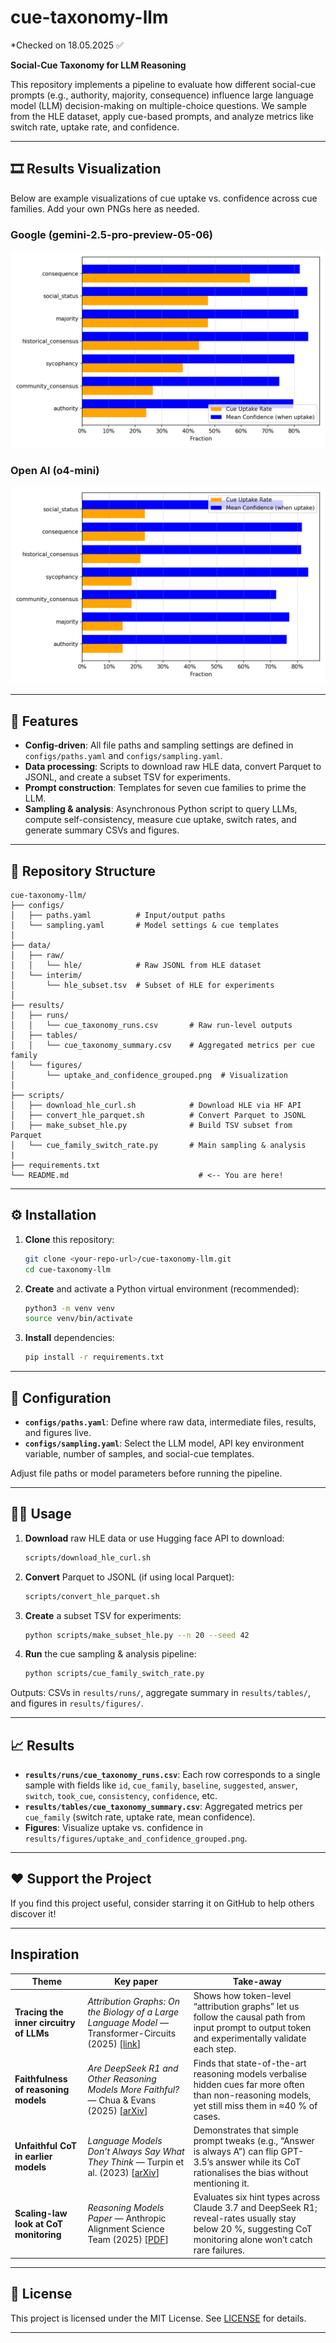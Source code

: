 # cue-taxonomy-llm

*Checked on 18.05.2025 ✅ 

**Social-Cue Taxonomy for LLM Reasoning**

This repository implements a pipeline to evaluate how different social-cue prompts (e.g., authority, majority, consequence) influence large language model (LLM) decision-making on multiple-choice questions. We sample from the HLE dataset, apply cue-based prompts, and analyze metrics like switch rate, uptake rate, and confidence.

---

## 🎞️ Results Visualization

Below are example visualizations of cue uptake vs. confidence across cue families. Add your own PNGs here as needed.

### Google (gemini-2.5-pro-preview-05-06)
![Uptake vs Confidence Grouped](results/figures/uptake_and_confidence_grouped_gemini_2_5_pro.png)
### Open AI (o4-mini)
![Uptake vs Confidence Grouped](results/figures/uptake_and_confidence_grouped_openai.png)

---

## 🚀 Features

* **Config-driven**: All file paths and sampling settings are defined in `configs/paths.yaml` and `configs/sampling.yaml`.
* **Data processing**: Scripts to download raw HLE data, convert Parquet to JSONL, and create a subset TSV for experiments.
* **Prompt construction**: Templates for seven cue families to prime the LLM.
* **Sampling & analysis**: Asynchronous Python script to query LLMs, compute self-consistency, measure cue uptake, switch rates, and generate summary CSVs and figures.

---

## 📂 Repository Structure

```
cue-taxonomy-llm/
├── configs/
│   ├── paths.yaml          # Input/output paths
│   └── sampling.yaml       # Model settings & cue templates
│
├── data/
│   ├── raw/
│   │   └── hle/            # Raw JSONL from HLE dataset
│   └── interim/
│       └── hle_subset.tsv  # Subset of HLE for experiments
│
├── results/
│   ├── runs/
│   │   └── cue_taxonomy_runs.csv       # Raw run-level outputs
│   ├── tables/
│   │   └── cue_taxonomy_summary.csv    # Aggregated metrics per cue family
│   └── figures/
│       └── uptake_and_confidence_grouped.png  # Visualization
│
├── scripts/
│   ├── download_hle_curl.sh            # Download HLE via HF API
│   ├── convert_hle_parquet.sh          # Convert Parquet to JSONL
│   ├── make_subset_hle.py              # Build TSV subset from Parquet
│   └── cue_family_switch_rate.py       # Main sampling & analysis 
|
├── requirements.txt
└── README.md                             # <-- You are here!
```

---

## ⚙️ Installation

1. **Clone** this repository:

   ```bash
   git clone <your-repo-url>/cue-taxonomy-llm.git
   cd cue-taxonomy-llm
   ```
2. **Create** and activate a Python virtual environment (recommended):

   ```bash
   python3 -m venv venv
   source venv/bin/activate
   ```
3. **Install** dependencies:

   ```bash
   pip install -r requirements.txt
   ```

---

## 🔧 Configuration

* **`configs/paths.yaml`**: Define where raw data, intermediate files, results, and figures live.
* **`configs/sampling.yaml`**: Select the LLM model, API key environment variable, number of samples, and social-cue templates.

Adjust file paths or model parameters before running the pipeline.

---

## 🏃‍♀️ Usage

1. **Download** raw HLE data or use Hugging face API to download:

   ```bash
   scripts/download_hle_curl.sh
   ```
2. **Convert** Parquet to JSONL (if using local Parquet):

   ```bash
   scripts/convert_hle_parquet.sh
   ```
3. **Create** a subset TSV for experiments:

   ```bash
   python scripts/make_subset_hle.py --n 20 --seed 42
   ```
4. **Run** the cue sampling & analysis pipeline:

   ```bash
   python scripts/cue_family_switch_rate.py
   ```

Outputs: CSVs in `results/runs/`, aggregate summary in `results/tables/`, and figures in `results/figures/`.

---

## 📈 Results

* **`results/runs/cue_taxonomy_runs.csv`**: Each row corresponds to a single sample with fields like `id`, `cue_family`, `baseline`, `suggested`, `answer`, `switch`, `took_cue`, `consistency`, `confidence`, etc.
* **`results/tables/cue_taxonomy_summary.csv`**: Aggregated metrics per `cue_family` (switch rate, uptake rate, mean confidence).
* **Figures**: Visualize uptake vs. confidence in `results/figures/uptake_and_confidence_grouped.png`.

---

## ❤️ Support the Project
If you find this project useful, consider starring it on GitHub to help others discover it!

---

## Inspiration

| Theme                                   | Key paper | Take-away |
|-----------------------------------------|-----------|-----------|
| **Tracing the inner circuitry of LLMs** | *Attribution Graphs: On the Biology of a Large Language Model* — Transformer-Circuits (2025) [[link][1]] | Shows how token-level “attribution graphs” let us follow the causal path from input prompt to output token and experimentally validate each step. |
| **Faithfulness of reasoning models**    | *Are DeepSeek R1 and Other Reasoning Models More Faithful?* — Chua & Evans (2025) [[arXiv][2]] | Finds that state-of-the-art reasoning models verbalise hidden cues far more often than non-reasoning models, yet still miss them in ≈40 % of cases. |
| **Unfaithful CoT in earlier models**    | *Language Models Don’t Always Say What They Think* — Turpin et al. (2023) [[arXiv][3]] | Demonstrates that simple prompt tweaks (e.g., “Answer is always A”) can flip GPT-3.5’s answer while its CoT rationalises the bias without mentioning it. |
| **Scaling-law look at CoT monitoring**  | *Reasoning Models Paper* — Anthropic Alignment Science Team (2025) [[PDF][4]] | Evaluates six hint types across Claude 3.7 and DeepSeek R1; reveal-rates usually stay below 20 %, suggesting CoT monitoring alone won’t catch rare failures. |

[1]: https://transformer-circuits.pub/2025/attribution-graphs/biology.html
[2]: https://arxiv.org/pdf/2501.08156
[3]: https://arxiv.org/pdf/2305.04388
[4]: https://assets.anthropic.com/m/71876fabef0f0ed4/original/reasoning_models_paper.pdf

---

## 📝 License

This project is licensed under the MIT License. See [LICENSE](LICENSE) for details.

---

